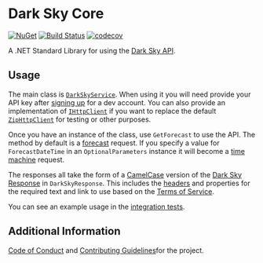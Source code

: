# Dark Sky Core

[![NuGet](https://img.shields.io/nuget/v/DarkSkyCore.svg?maxAge=2592000)](https://www.nuget.org/packages/DarkSkyCore) [![Build Status](https://dev.azure.com/amweiss/dark-sky-core/_apis/build/status/dark-sky-core-CI)](https://dev.azure.com/amweiss/dark-sky-core/_build/latest?definitionId=5) [![codecov](https://codecov.io/gh/amweiss/dark-sky-core/branch/master/graph/badge.svg)](https://codecov.io/gh/amweiss/dark-sky-core)

A .NET Standard Library for using the [Dark Sky API](https://darksky.net/dev/docs).

## Usage

The main class is [`DarkSkyService`](https://github.com/amweiss/dark-sky-core/blob/master/src/DarkSkyCore/Services/DarkSkyService.cs). When using it you will need provide your API key after [signing up](https://darksky.net/dev/) for a dev account.
You can also provide an implementation of [`IHttpClient`](https://github.com/amweiss/dark-sky-core/blob/master/src/DarkSkyCore/Services/IHttpClient.cs) if you want to replace the default [`ZipHttpClient`](https://github.com/amweiss/dark-sky-core/blob/master/src/DarkSkyCore/Services/ZipHttpClient.cs)
for testing or other purposes.

Once you have an instance of the class, use `GetForecast` to use the API. The method by default is a [forecast](https://darksky.net/dev/docs/forecast) request.
If you specify a value for `ForecastDateTime` in an `OptionalParameters` instance it will become a [time machine](https://darksky.net/dev/docs/time-machine) request.

The responses all take the form of a [CamelCase](https://en.wikipedia.org/wiki/PascalCase) version of the [Dark Sky Response](https://darksky.net/dev/docs/response) in `DarkSkyResponse`.
This includes the [headers](https://darksky.net/dev/docs/response#response) and properties for the required text and link to use based on the [Terms of Service](https://darksky.net/dev/docs/terms).

You can see an example usage in the [integration tests](https://github.com/amweiss/dark-sky-core/blob/master/test/DarkSkyCoreIntegrationTests/IntegrationTests/DarkSkyServiceIntegrationTests.cs).

## Additional Information

[Code of Conduct](CODE_OF_CONDUCT.md) and [Contributing Guidelines](CONTRIBUTING.md)for the project.

